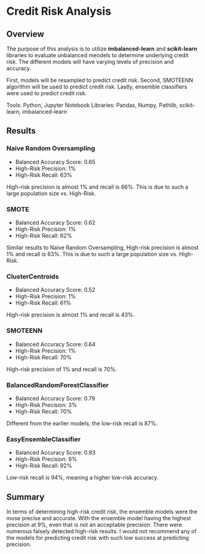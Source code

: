 # Credit Risk Analysis

## Overview

The purpose of this analysis is to utilize **imbalanced-learn** and **scikit-learn** libraries to evaluate unbalanced meodels to determine underlying credit risk. The different models will have varying levels of precision and accuracy. 

First, models will be resampled to predict credit risk. Second, SMOTEENN algorithm will be used to predict credit risk. Lastly, ensemble classifiers were used to predict credit risk. 

Tools: Python, Jupyter Notebook
Libraries: Pandas, Numpy, Pathlib, scikit-learn, imbalanced-learn

## Results

### Naive Random Oversampling

- Balanced Accuracy Score: 0.65
- High-Risk Precision: 1%
- High-Risk Recall: 63%

High-risk precision is almost 1% and recall is 66%. This is due to such a large population size vs. High-Risk.

### SMOTE 

- Balanced Accuracy Score: 0.62
- High-Risk Precision: 1%
- High-Risk Recall: 62%

Similar results to Naive Random Oversampling, High-risk precision is almost 1% and recall is 63%. This is due to such a large population size vs. High-Risk.

### ClusterCentroids 

- Balanced Accuracy Score: 0.52
- High-Risk Precision: 1%
- High-Risk Recall: 61%

High-risk precision is almost 1% and recall is 43%. 

### SMOTEENN 

- Balanced Accuracy Score: 0.64
- High-Risk Precision: 1%
- High-Risk Recall: 70%

High-risk precision of 1% and recall is 70%. 

### BalancedRandomForestClassifier

- Balanced Accuracy Score: 0.79
- High-Risk Precision: 3%
- High-Risk Recall: 70%

Different from the earlier models, the low-risk recall is 87%.

### EasyEnsembleClassifier

- Balanced Accuracy Score: 0.93
- High-Risk Precision: 9%
- High-Risk Recall: 92%

Low-risk recall is 94%, meaning a higher low-risk accuracy. 


## Summary

In terms of determining high-risk credit risk, the ensemble models were the mose precise and accurate. With the ensemble model having the highest precision at 9%, even that is not an acceptable precision. There were numerous falsely detected high-risk results. I would not recommend any of the models for predicting credit risk with such low success at predicting precision.
